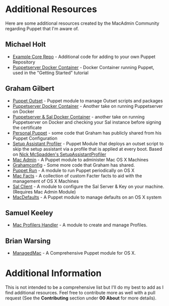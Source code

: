 # Additional Resources

Here are some additional resources created by the MacAdmin Community regarding Puppet that I'm aware of.

## Michael Holt

- [Example Core Repo](https://github.com/MichaelHoltTech/example-core_repo) - Additional code for adding to your own Puppet Repository
- [Puppetserver Docker Container](https://hub.docker.com/r/michaelholttech/puppetserver/) - Docker Container running Puppet, used in the "Getting Started" tutorial

## Graham Gilbert

- [Puppet Outset](https://github.com/grahamgilbert/puppet-outset) - Puppet module to manage Outset scripts and packages
- [Puppetserver Docker Container](https://github.com/grahamgilbert/docker-puppetserver) - Another take on running Puppetserver on Docker
- [Puppetserver & Sal Docker Container](https://github.com/grahamgilbert/docker-sal-puppetserver) - another take on running Puppetserver on Docker and checking your Sal instance before signing the certificate
- [Personal Puppet](https://github.com/grahamgilbert/personal-puppet) - some code that Graham has publicly shared from his Puppet Configuration
- [Setup Assistant Profiler](https://github.com/grahamgilbert/puppet-SetupAssistantProfiler) - Puppet Module that deploys an outset script to skip the setup assistant via a profile that is applied at every boot.  Based on [Nick McSpadden's SetupAssistantProfiler](https://github.com/nmcspadden/SetupAssistantProfiler)
- [Mac Admin](https://github.com/grahamgilbert/puppet-mac_admin) - A Puppet module to administer Mac OS X Machines
- [Grahamconfig](https://github.com/grahamgilbert/puppet-grahamconfig) - Some more code that Graham has shared.
- [Puppet Run](https://github.com/grahamgilbert/puppet-puppet_run) - A module to run Puppet periodically on OS X
- [Mac Facts](https://github.com/grahamgilbert/grahamgilbert-mac_facts) - A collection of custom Facter facts to aid with the management of OS X Machines
- [Sal Client](https://github.com/grahamgilbert/puppet-sal_client) - A module to configure the Sal Server & Key on your machine. (Requires Mac Admin Module)
- [MacDefaults](https://github.com/pebbleit/puppet-macdefaults) - A Puppet module to manage defaults on an OS X system

## Samuel Keeley

- [Mac Profilers Handler](https://github.com/keeleysam/puppet-mac_profiles_handler) - A module to create and manage Profiles.

## Brian Warsing

- [ManagedMac](https://github.com/dayglojesus/managedmac) - A Comprehensive Puppet module for OS X.


# Additional Information

This is not intended to be a comprehensive list but I'll do my best to add as I find additional resources.  Feel free to contribute more as well with a pull request (See the **Contributing** section under **00 About** for more details).
